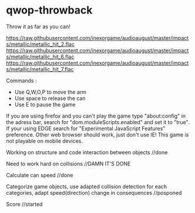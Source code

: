 # qwop-throwback
Throw it as far as you can!

https://raw.githubusercontent.com/inexorgame/audioaugust/master/impacts/metallic/metallic_hit_2.flac
https://raw.githubusercontent.com/inexorgame/audioaugust/master/impacts/metallic/metallic_hit_6.flac
https://raw.githubusercontent.com/inexorgame/audioaugust/master/impacts/metallic/metallic_hit_7.flac

Commands :
  - Use Q,W,O,P to move the arm
  - Use space to release the can
  - Use E to pause the game

If you are using firefox and you can't play the game type "about:config" in the adress bar, search for "dom.moduleScripts.enabled" and set it to "true".
If your using EDGE search for "Experimental JavaScript Features" preference.
Other web browser should work, just don't use IE!
This game is not playable on mobile devices.

Working on structure and code interaction between objects //done

Need to work hard on collisions //DAMN IT'S DONE

Calculate can speed //done

Categorize game objects, use adapted collision detection for each categories, adapt speed(direction) change in consequences //posponed

Score //started
